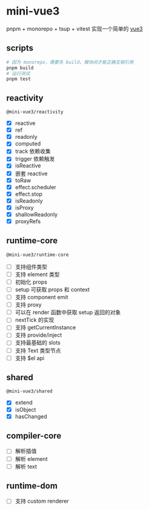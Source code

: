 # mini-vue3

pnpm + monorepo + tsup + vitest 实现一个简单的 [vue3](https://github.com/vuejs/core)

## scripts

```bash
# 因为 monorepo，需要先 build，模块间才能正确互相引用
pnpm build
# 运行测试
pnpm test
```

## reactivity

`@mini-vue3/reactivity`

- [x] reactive
- [x] ref
- [x] readonly
- [x] computed
- [x] track 依赖收集
- [x] trigger 依赖触发
- [x] isReactive
- [x] 嵌套 reactive
- [x] toRaw
- [x] effect.scheduler
- [x] effect.stop
- [x] isReadonly
- [x] isProxy
- [x] shallowReadonly
- [x] proxyRefs

## runtime-core

`@mini-vue3/runtime-core`

- [ ] 支持组件类型
- [ ] 支持 element 类型
- [ ] 初始化 props
- [ ] setup 可获取 props 和 context
- [ ] 支持 component emit
- [ ] 支持 proxy
- [ ] 可以在 render 函数中获取 setup 返回的对象
- [ ] nextTick 的实现
- [ ] 支持 getCurrentInstance
- [ ] 支持 provide/inject
- [ ] 支持最基础的 slots
- [ ] 支持 Text 类型节点
- [ ] 支持 $el api

## shared

`@mini-vue3/shared`

- [x] extend
- [x] isObject
- [x] hasChanged

## compiler-core

- [ ] 解析插值
- [ ] 解析 element
- [ ] 解析 text

## runtime-dom

- [ ] 支持 custom renderer
